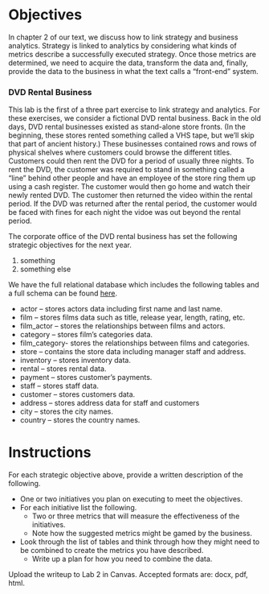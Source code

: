 Objectives
==========

In chapter 2 of our text, we discuss how to link strategy and business
analytics. Strategy is linked to analytics by considering what kinds of
metrics describe a successfully executed strategy. Once those metrics
are determined, we need to acquire the data, transform the data and,
finally, provide the data to the business in what the text calls a
“front-end” system.

### DVD Rental Business

This lab is the first of a three part exercise to link strategy and
analytics. For these exercises, we consider a fictional DVD rental
business. Back in the old days, DVD rental businesses existed as
stand-alone store fronts. (In the beginning, these stores rented
something called a VHS tape, but we’ll skip that part of ancient
history.) These businesses contained rows and rows of physical shelves
where customers could browse the different titles. Customers could then
rent the DVD for a period of usually three nights. To rent the DVD, the
customer was required to stand in something called a “line” behind other
people and have an employee of the store ring them up using a cash
register. The customer would then go home and watch their newly rented
DVD. The customer then returned the video within the rental period. If
the DVD was returned after the rental period, the customer would be
faced with fines for each night the vidoe was out beyond the rental
period.

The corporate office of the DVD rental business has set the following
strategic objectives for the next year.

1.  something
2.  something else

We have the full relational database which includes the following tables
and a full schema can be found
[here](http://www.postgresqltutorial.com/postgresql-sample-database/).

-   actor – stores actors data including first name and last name.
-   film – stores films data such as title, release year, length,
    rating, etc.
-   film\_actor – stores the relationships between films and actors.
-   category – stores film’s categories data.
-   film\_category- stores the relationships between films and
    categories.
-   store – contains the store data including manager staff and address.
-   inventory – stores inventory data.
-   rental – stores rental data.
-   payment – stores customer’s payments.
-   staff – stores staff data.
-   customer – stores customers data.
-   address – stores address data for staff and customers
-   city – stores the city names.
-   country – stores the country names.

Instructions
============

For each strategic objective above, provide a written description of the
following.

-   One or two initiatives you plan on executing to meet the objectives.
-   For each initiative list the following.
    -   Two or three metrics that will measure the effectiveness of the
        initiatives.
    -   Note how the suggested metrics might be gamed by the business.
-   Look through the list of tables and think through how they might
    need to be combined to create the metrics you have described.
    -   Write up a plan for how you need to combine the data.

Upload the writeup to Lab 2 in Canvas. Accepted formats are: docx, pdf,
html.
